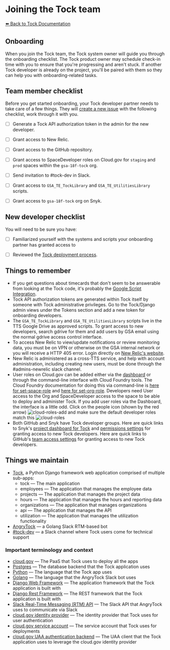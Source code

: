 # Joining the Tock team

[:arrow_left: Back to Tock Documentation](../docs)

## Onboarding

When you join the Tock team, the Tock system owner will guide you through the
onboarding checklist. The Tock product owner may schedule check-in time with you
to ensure that you're progressing and aren't stuck. If another Tock
developer is already on the project, you'll be paired with them so they can help you with onboarding-related tasks.

## Team member checklist
Before you get started onboarding, your Tock developer partner needs to take care of a few things.
They will [create a new issue](https://github.com/18f/tock/issues/new) with the following
checklist, work through it with you.
- [ ] Generate a Tock API authorization token in the admin for the new developer.
- [ ] Grant access to New Relic.
- [ ] Grant access to the GitHub repository.
- [ ] Grant access to SpaceDeveloper roles on Cloud.gov for `staging` and `prod` spaces within the  `gsa-18f-tock` org.
- [ ] Send invitation to #tock-dev in Slack.
- [ ] Grant access to `GSA_TE_TockLibrary` and `GSA_TE_UtilitiesLibrary` scripts.
- [ ] Grant access to `gsa-18f-tock` org on Snyk.


## New developer checklist
You will need to be sure you have:
- [ ] Familiarized yourself with the systems and scripts your onboarding partner has granted access to
- [ ] Reviewed the [Tock deployment process](https://github.com/18f/tock/tree/main/docs/deployment-process.md).


## Things to remember
- If you get questions about timecards that don't seem to be answerable from looking at the Tock code, it's probably the [Google Script Integration](../docs/google-script-integration.md).
- Tock API authorization tokens are generated within Tock itself by someone with Tock administrative privileges. Go to the Tock/Django admin views under the Tokens section and add a new token for onboarding developers. 
- The `GSA_TE_TockLibrary` and `GSA_TE_UtilitiesLibrary` scripts live in the TTS Google Drive as approved scripts. To grant access to new developers, search gdrive for them and add users by GSA email using the normal gdrive access control interface. 
- To access New Relic to view/update notifications or review monitoring data, you must be on VPN or otherwise on the GSA internal network or you will receive a HTTP 405 error. Login directly on [New Relic's website](https://newrelic.com).
- New Relic is administered as a cross-TTS service, and help with account administration, including creating new users, must be done through the #admins-newrelic slack channel.
-  User roles on Cloud.gov can be added either via the [dashboard](https://dashboard.fr.cloud.gov/home) or through the command-line interface with Cloud Foundry tools. The Cloud Foundry documentation for doing this via command-line is [here for set-space-role](https://cli.cloudfoundry.org/en-US/v7/set-space-role.html) and [here for set-org-role](https://cli.cloudfoundry.org/en-US/v7/set-org-role.html). Developers need User access to the Org and SpaceDeveloper access to the space to be able to deploy and administer Tock. If you add user roles via the Dashboard, the interface is a little odd. Click on the people icon (shown by the red arrow) ![cloud-roles-add](https://user-images.githubusercontent.com/51135391/127552454-e3ff0f01-0b0e-4313-b29d-7636a91f97a5.png) and make sure the default developer roles match this ![cloud-roles](https://user-images.githubusercontent.com/51135391/127552547-3b28ce22-4d4b-4711-bfc1-893a5f1a5add.png)
-  Both GitHub and Snyk have Tock developer groups. Here are quick links to Snyk's [project dashboard for Tock](https://app.snyk.io/org/gsa-18f-tock) and [permissions settings](https://app.snyk.io/org/gsa-18f-tock/manage/settings) for granting access to new Tock developers. Here are quick links to GitHub's [team access settings](https://github.com/18F/tock/settings/access) for granting access to new Tock developers.


## Things we maintain

- [Tock](tock-app), a Python Django framework web application comprised of multiple
  sub-apps:
  - tock — The main application
  - employees — The application that manages the employee data
  - projects — The application that manages the project data
  - hours — The application that manages the hours and reporting data
  - organizations — The application that manages organizations
  - api — The application that manages the API
  - utilization — The application that manages the utilization functionality
- [AngryTock](tock-bot) — a Golang Slack RTM-based bot
- [#tock-dev](tock-chat) — a Slack channel where Tock users come for technical
  support

[tock-app]: https://github.com/18F/tock
[tock-bot]: https://github.com/18F/angrytock
[tock-chat]: https://gsa-tts.slack.com/messages/C1JFYCX3P

### Important terminology and context

- [cloud.gov][docs-cg] — The PaaS that Tock uses to deploy all the apps
- [Postgres][docs-psql] — The database backend that the Tock application uses
- [Python][docs-python] — The language that the Tock app uses
- [Golang][docs-golang ] — The language that the AngryTock Slack bot uses
- [Django Web Framework][docs-django] — The application framework that the Tock application is
  built with
- [Django Rest Framework][docs-django-rest] — The REST framework that the Tock
  application is built with
- [Slack Real-Time Messaging (RTM) API][docs-slack-rtm] — The Slack API that AngryTock uses to
  communicate via Slack
- [cloud.gov identity provider][docs-cg-idp] — The identity provider that Tock
  uses for user authentication
- [cloud.gov service account][docs-cg-sa] — The service account that Tock uses
  for deployments
- [cloud.gov UAA authentication backend][docs-django-uaa] — The UAA client that
  the Tock application uses to leverage the cloud.gov identity provider

[docs-cg]: https://cloud.gov/docs/
[docs-cg-idp]: https://cloud.gov/docs/services/cloud-gov-identity-provider/
[docs-cg-sa]: https://cloud.gov/docs/services/cloud-gov-service-account/
[docs-psql]: https://www.postgresql.org/docs/
[docs-python]: https://docs.python.org/3/
[docs-golang]: https://golang.org/doc/
[docs-django]: https://docs.djangoproject.com/en/1.11/
[docs-django-rest]: http://www.django-rest-framework.org
[docs-django-uaa]: http://cg-django-uaa.readthedocs.io/en/latest/
[docs-slack-rtm]: https://api.slack.com/rtm

